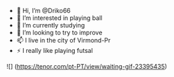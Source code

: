 - 👋 Hi, I’m @Driko66
- 👀 I’m interested in playing ball
- 🌱 I’m currently studying
- 💞️ I’m looking to try to improve
- 📫 I live in the city of Virmond-Pr
- ⚡  I really like playing futsal


![] (https://tenor.com/pt-PT/view/waiting-gif-23395435)
